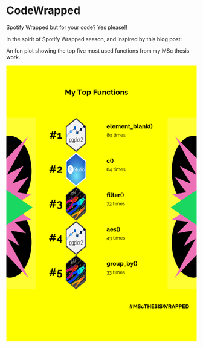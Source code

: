 # CodeWrapped
Spotify Wrapped but for your code? Yes please!!

In the spirit of Spotify Wrapped season, and inspired by this blog post: 

An fun plot showing the top five most used functions from my MSc thesis work.

![alt text](https://github.com/KELohman/CodeWrapped/blob/main/thesis_wrapped.png?raw=true)
